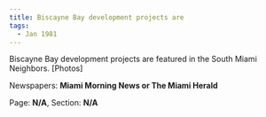 ```yaml
---  
title: Biscayne Bay development projects are  
tags:  
  - Jan 1981  
---  
```

  
Biscayne Bay development projects are featured in the South Miami Neighbors. [Photos]  
  
Newspapers: **Miami Morning News or The Miami Herald**  
  
Page: **N/A**, Section: **N/A** 
